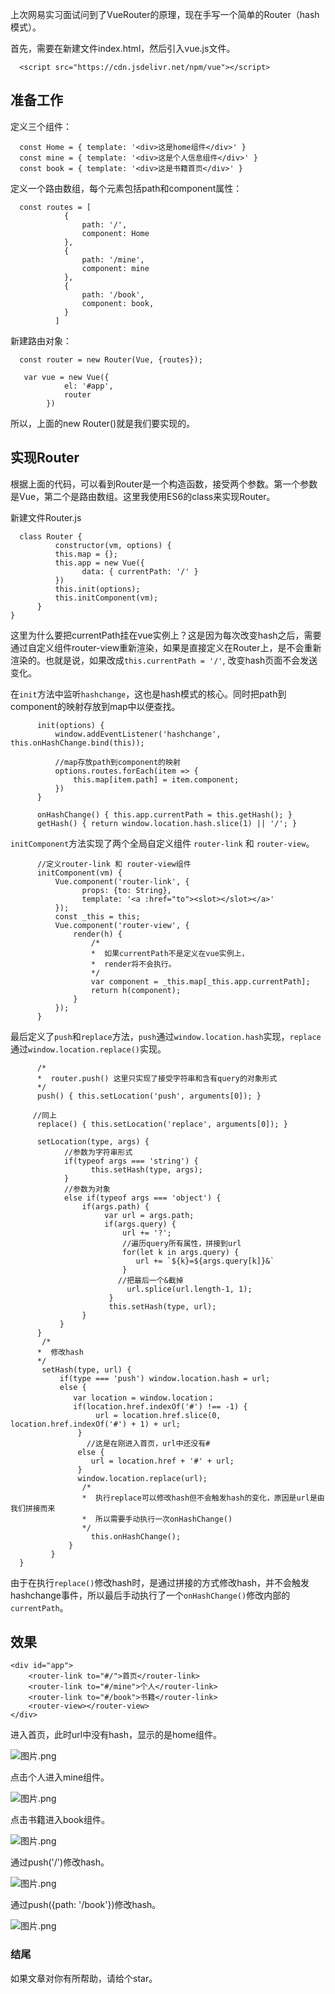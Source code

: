 上次网易实习面试问到了VueRouter的原理，现在手写一个简单的Router（hash模式）。

首先，需要在新建文件index.html，然后引入vue.js文件。

      <script src="https://cdn.jsdelivr.net/npm/vue"></script>    

## 准备工作

定义三个组件：
    
      const Home = { template: '<div>这是home组件</div>' }	
      const mine = { template: '<div>这是个人信息组件</div>' }		
      const book = { template: '<div>这是书籍首页</div>' }
    
定义一个路由数组，每个元素包括path和component属性：

      const routes = [
				{
					path: '/',
					component: Home
				},
				{
					path: '/mine',
					component: mine
				},
				{
					path: '/book',
					component: book,
				}
	          ]
     
新建路由对象：
      
      const router = new Router(Vue, {routes});
     
       var vue = new Vue({
				el: '#app',
				router
			})

所以，上面的new Router()就是我们要实现的。

## 实现Router

根据上面的代码，可以看到Router是一个构造函数，接受两个参数。第一个参数是Vue，第二个是路由数组。这里我使用ES6的class来实现Router。

新建文件Router.js

      class Router {     
              constructor(vm, options) {
              this.map = {};
              this.app = new Vue({
                    data: { currentPath: '/' }
              })
              this.init(options);
              this.initComponent(vm);
          }
    }

这里为什么要把currentPath挂在vue实例上？这是因为每次改变hash之后，需要通过自定义组件router-view重新渲染，如果是直接定义在Router上，是不会重新渲染的。也就是说，如果改成`this.currentPath = '/'`, 改变hash页面不会发送变化。
  
在`init`方法中监听`hashchange`，这也是hash模式的核心。同时把path到component的映射存放到map中以便查找。

   
          init(options) {
              window.addEventListener('hashchange', this.onHashChange.bind(this));
            
              //map存放path到component的映射
              options.routes.forEach(item => { 
				  this.map[item.path] = item.component;
			  })
          }
          
          onHashChange() { this.app.currentPath = this.getHash(); }
          getHash() { return window.location.hash.slice(1) || '/'; }

`initComponent`方法实现了两个全局自定义组件 `router-link` 和 `router-view`。

          //定义router-link 和 router-view组件
          initComponent(vm) {
              Vue.component('router-link', {
                    props: {to: String},
                    template: '<a :href="to"><slot></slot></a>'
              });
              const _this = this;
              Vue.component('router-view', {
                  render(h) {
                      /*
                      *  如果currentPath不是定义在vue实例上，
                      *  render将不会执行。
                      */
                      var component = _this.map[_this.app.currentPath];
                      return h(component);
                  }
              });
          }
         
最后定义了`push`和`replace`方法，`push`通过`window.location.hash`实现，`replace`通过`window.location.replace()`实现。
 
          /*
          *  router.push() 这里只实现了接受字符串和含有query的对象形式
          */
          push() { this.setLocation('push', arguments[0]); }
         
         //同上
          replace() { this.setLocation('replace', arguments[0]); }
          
          setLocation(type, args) {
                //参数为字符串形式
                if(typeof args === 'string') {
                      this.setHash(type, args);
                }
                //参数为对象
                else if(typeof args === 'object') {
                    if(args.path) {
                         var url = args.path; 
                         if(args.query) {
                             url += '?';
                             //遍历query所有属性，拼接到url
                             for(let k in args.query) {
                                url += `${k}=${args.query[k]}&`
                             }
                            //把最后一个&截掉
                              url.splice(url.length-1, 1);
                          }
                          this.setHash(type, url);
                    }
               }
          }
           /*
          *  修改hash
          */
           setHash(type, url) {
               if(type === 'push') window.location.hash = url;
               else {
                  var location = window.location；
                  if(location.href.indexOf('#') !== -1) {
                       url = location.href.slice(0, location.href.indexOf('#') + 1) + url;
                   }
                     //这是在刚进入首页，url中还没有#
                   else {
                      url = location.href + '#' + url;
                   }
                   window.location.replace(url);
                    /*
                    *  执行replace可以修改hash但不会触发hash的变化，原因是url是由我们拼接而来
                    *  所以需要手动执行一次onHashChange()
                    */
                      this.onHashChange();
                 }		
             }
      }

由于在执行`replace()`修改hash时，是通过拼接的方式修改hash，并不会触发hashchange事件，所以最后手动执行了一个`onHashChange()`修改内部的`currentPath`。

##  效果
    
    <div id="app">
        <router-link to="#/">首页</router-link>
        <router-link to="#/mine">个人</router-link>
        <router-link to="#/book">书籍</router-link>
        <router-view></router-view>
    </div>
    
进入首页，此时url中没有hash，显示的是home组件。

![图片.png](https://upload-images.jianshu.io/upload_images/18646161-5af202dd17189d0f.png?imageMogr2/auto-orient/strip%7CimageView2/2/w/1240)

点击个人进入mine组件。

  ![图片.png](https://upload-images.jianshu.io/upload_images/18646161-bb6f138b6eeefc0b.png?imageMogr2/auto-orient/strip%7CimageView2/2/w/1240)

点击书籍进入book组件。

![图片.png](https://upload-images.jianshu.io/upload_images/18646161-6d3e2b231a75e12a.png?imageMogr2/auto-orient/strip%7CimageView2/2/w/1240)

通过push('/')修改hash。

![图片.png](https://upload-images.jianshu.io/upload_images/18646161-0d20f995f13c76ed.png?imageMogr2/auto-orient/strip%7CimageView2/2/w/1240)

通过push({path: '/book'})修改hash。

![图片.png](https://upload-images.jianshu.io/upload_images/18646161-067227a40fb250da.png?imageMogr2/auto-orient/strip%7CimageView2/2/w/1240)

### 结尾

如果文章对你有所帮助，请给个star。
